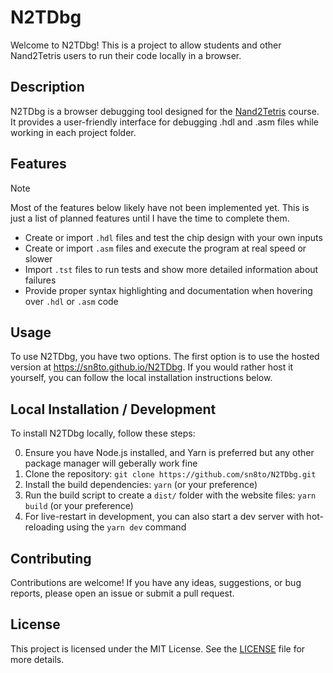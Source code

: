# N2TDbg

Welcome to N2TDbg! This is a project to allow students and other Nand2Tetris users
to run their code locally in a browser.

## Description

N2TDbg is a browser debugging tool designed for the [Nand2Tetris](https://www.nand2tetris.org/)
course. It provides a user-friendly interface for debugging .hdl and .asm files while working
in each project folder.

## Features

> [!NOTE]
> Most of the features below likely have not been implemented yet. This is just a list of planned
> features until I have the time to complete them.

- Create or import `.hdl` files and test the chip design with your own inputs
- Create or import `.asm` files and execute the program at real speed or slower
- Import `.tst` files to run tests and show more detailed information about failures
- Provide proper syntax highlighting and documentation when hovering over `.hdl` or `.asm` code

## Usage

To use N2TDbg, you have two options. The first option is to use the hosted
version at https://sn8to.github.io/N2TDbg. If you would rather host it
yourself, you can follow the local installation instructions below.

## Local Installation / Development

To install N2TDbg locally, follow these steps:

0. Ensure you have Node.js installed, and Yarn is preferred but any other
   package manager will geberally work fine
1. Clone the repository: `git clone https://github.com/sn8to/N2TDbg.git`
2. Install the build dependencies: `yarn` (or your preference)
3. Run the build script to create a `dist/` folder with the website files:
   `yarn build` (or your preference)
4. For live-restart in development, you can also start a dev server with
   hot-reloading using the `yarn dev` command

## Contributing

Contributions are welcome! If you have any ideas, suggestions, or bug reports,
please open an issue or submit a pull request.

## License

This project is licensed under the MIT License.
See the [LICENSE](LICENSE) file for more details.
